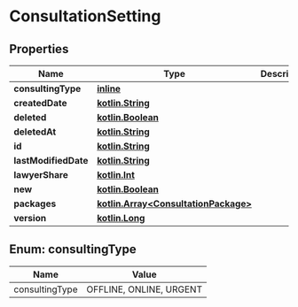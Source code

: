 # ConsultationSetting

## Properties
Name | Type | Description | Notes
------------ | ------------- | ------------- | -------------
**consultingType** | [**inline**](#ConsultingTypeEnum) |  |  [optional]
**createdDate** | [**kotlin.String**](.md) |  |  [optional]
**deleted** | [**kotlin.Boolean**](.md) |  |  [optional]
**deletedAt** | [**kotlin.String**](.md) |  |  [optional]
**id** | [**kotlin.String**](.md) |  |  [optional]
**lastModifiedDate** | [**kotlin.String**](.md) |  |  [optional]
**lawyerShare** | [**kotlin.Int**](.md) |  |  [optional]
**new** | [**kotlin.Boolean**](.md) |  |  [optional]
**packages** | [**kotlin.Array&lt;ConsultationPackage&gt;**](ConsultationPackage.md) |  |  [optional]
**version** | [**kotlin.Long**](.md) |  |  [optional]

<a name="ConsultingTypeEnum"></a>
## Enum: consultingType
Name | Value
---- | -----
consultingType | OFFLINE, ONLINE, URGENT
